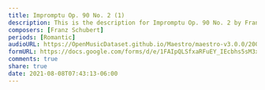 ```yaml
---
title: Impromptu Op. 90 No. 2 (1)
description: This is the description for Impromptu Op. 90 No. 2 by Franz Schubert
composers: [Franz Schubert]
periods: [Romantic]
audioURL: https://OpenMusicDataset.github.io/Maestro/maestro-v3.0.0/2008/MIDI-Unprocessed_02_R2_2008_01-05_ORIG_MID--AUDIO_02_R2_2008_wav--1.midi
formURL: https://docs.google.com/forms/d/e/1FAIpQLSfxaRFuEY_IEcbhs5sM3x8ss8LfxHrZ_zxSmoyDqTlVV51LsQ/viewform
comments: true
share: true
date: 2021-08-08T07:43:13-06:00
---
```

